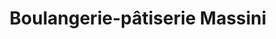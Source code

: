 ---
title: "Boulangerie-pâtiserie Massini"
url: /fains-veel/boulangerie-patiserie-massini/
shop: Bäckerei
---